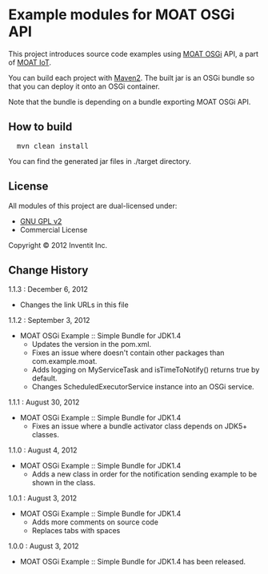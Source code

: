 Example modules for MOAT OSGi API
=================

This project introduces source code examples using [MOAT OSGi](http://dev.yourinventit.com/guides/moat-iot/moat-osgi-gateway) API, a part of [MOAT IoT](http://dev.yourinventit.com/guides/moat-iot).

You can build each project with [Maven2](http://maven.apache.org/). The built jar is an OSGi bundle so that you can deploy it onto an OSGi container.

Note that the bundle is depending on a bundle exporting MOAT OSGi API.

## How to build

<pre>
  mvn clean install
</pre>

You can find the generated jar files in ./target directory.

## License

All modules of this project are dual-licensed under:

* [GNU GPL v2](http://www.gnu.org/licenses/gpl-2.0.txt)
* Commercial License

Copyright © 2012 Inventit Inc.

## Change History

1.1.3 : December 6, 2012
* Changes the link URLs in this file

1.1.2 : September 3, 2012
* MOAT OSGi Example :: Simple Bundle for JDK1.4
  * Updates the version in the pom.xml.
  * Fixes an issue where <Export-Package> doesn't contain other packages than com.example.moat.
  * Adds logging on MyServiceTask and isTimeToNotify() returns true by default.
  * Changes ScheduledExecutorService instance into an OSGi service.

1.1.1 : August 30, 2012
* MOAT OSGi Example :: Simple Bundle for JDK1.4
  * Fixes an issue where a bundle activator class depends on JDK5+ classes.

1.1.0 : August 4, 2012

* MOAT OSGi Example :: Simple Bundle for JDK1.4
  * Adds a new class in order for the notification sending example to be shown in the class.

1.0.1 : August 3, 2012

* MOAT OSGi Example :: Simple Bundle for JDK1.4
  * Adds more comments on source code
  * Replaces tabs with spaces

1.0.0 : August 3, 2012

* MOAT OSGi Example :: Simple Bundle for JDK1.4 has been released.
